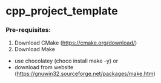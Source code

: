 # cpp_project_template

### Pre-requisites:
1) Download CMake (https://cmake.org/download/)
2) Download Make
- use chocolatey (choco install make -y) or
- download from website (https://gnuwin32.sourceforge.net/packages/make.htm)